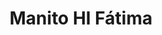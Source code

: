 ---
title: Manito HI Fátima
date: 
draft: false

# descripcion
description : Aro pasante en plata 925.

materials: Plata 925

color: 

dimensions: 6 mm ancho

code: 01-20-0857

type: "Aros"

categories: []

price: $3.620,00

price_eftvo: $3.080,00

# Images
# first image will be shown in the product page
images:
  # - image: "images/path_to_image"
  # La ubicacion de las imagenes es imagenes/Aros/Aros.Solo Plata/01-20-0857-manito-hi-fatima
  - image: "./images/aros/solo_plata/01-20-0857-manito-hi-fatima_a.jpg"
  - image: "./images/aros/solo_plata/01-20-0857-manito-hi-fatima_b.jpg"
---